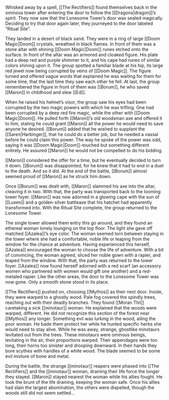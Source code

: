 Whisked away by a spell, [[The Rectifiers]] found themselves back in the ominous tower after entering the door to follow the [[Dragons|dragon]]’s spirit. They now saw that the Lonesome Tower’s door was sealed magically. Deciding to try that door again later, they journeyed to the door labeled “Ritual Site”. 

They landed in a desert of black sand. They were in a ring of large [[Doom Magic|Doom]] crystals, wreathed in black flames. In front of them was a stone altar with shining [[Doom Magic|Doom]] runes etched onto the surface. In front of the altar was an armored and cloaked figure. His plate had a deep red and purple shimmer to it, and his cape had runes of similar colors shining upon it. The group spotted a familiar blade at his hip, its large red jewel now being corrupted by veins of [[Doom Magic]]. The figure turned and offered vague words that explained he was waiting for them for some time, that the last time they saw each other he fell. At last, the group remembered the figure in front of them was [[Borum]], he who saved [[Maron]] in childhood and slew [[Ed]]. 

When he raised his helmet’s visor, the group saw his eyes had been corrupted by the two magic powers with which he was trifling. One had been corrupted by a deep red fire magic, while the other with [[Doom Magic|Doom]]. He pulled forth [[Maron]]’s old woodsman axe and offered it to him, stating he could grant [[Maron]] all the power he would need to save anyone he desired. [[Borum]] added that he wished to supplant the [[Saren|Harbinger]], that he could do a better job, but he needed a vassal before he could claim this power. The way he spoke of the power was odd, saying it was [[Doom Magic|Doom]]-touched but something different entirely. He assured [[Maron]] he would not be compelled to do his bidding. 

[[Maron]] considered the offer for a time, but he eventually decided to turn it down. [[Borum]] was disappointed, for he knew that it had to end in a duel to the death. And so it did. At the end of the battle, [[Borum]] almost seemed proud of [[Maron]] as he struck him down.

Once [[Borum]] was dealt with, [[Maron]] slammed his axe into the altar, cleaving it in two. With that, the party was transported back to the looming tower foyer. [[Maron]] was now adorned in a glowing cape with the sun of [[Luxen]] and a golden-silver battleaxe that his hatchet had apparently transformed into. With the Ritual Site complete, the group returned to the Lonesome Tower.

The single tower allowed them entry this go around, and they found an ethereal woman lonely lounging on the top floor. The light she gave off matched [[Azalea]]’s eye color. The woman seemed torn between staying in the tower where she had a comfortable, noble life or leaping from the window for the chance at adventure. Having experienced this herself, [[Azalea]] encouraged the woman to choose the life of adventure. With a bit of convincing, the woman agreed, sliced her noble gown with a rapier, and leaped from the window. With that, the party was returned to the tower foyer. [[Azalea]] now found herself adorned with a red scarf (an accessory women who partnered with women would gift one another) and a red-metaled rapier. Like the other areas, the door to the Lonesome Tower was now gone. Only a smooth stone stood in its place. 

[[The Rectifiers]] pushed on, choosing [[Mythos]] as their next door. Inside, they were warped to a ghostly wood. Pale fog covered the spindly trees, reaching out with their deadly branches. They found [[Moran Thil]] caretaking a sick [[minotaur]] woman. He explained that the woods were warped, different. He did not recognize this section of the forest near [[Mythos]] any longer. Something evil was lurking in the wood, ailing the poor woman. He bade them protect her while he hunted specific herbs she would need to stay alive. While he was away, strange, ghostlike minotaurs levitated out from the trees. These minotaurs were ominous beings, levitating in the air, their proportions warped. Their appendages were too long, their horns too sinister and drooping downward. In their hands they bore scythes with handles of a white wood. The blade seemed to be some evil mixture of bone and metal. 

During the battle, the strange [[minotaur]] reapers were phased into [[The Rectifiers]] and the [[minotaur]] woman, draining their life force the longer they stayed. [[Maron]] stayed nearest the woman while his allies fought. He took the brunt of the life draining, keeping the woman safe. Once his allies had slain the largest abomination, the others were dispelled, though the woods still did not seem settled...

